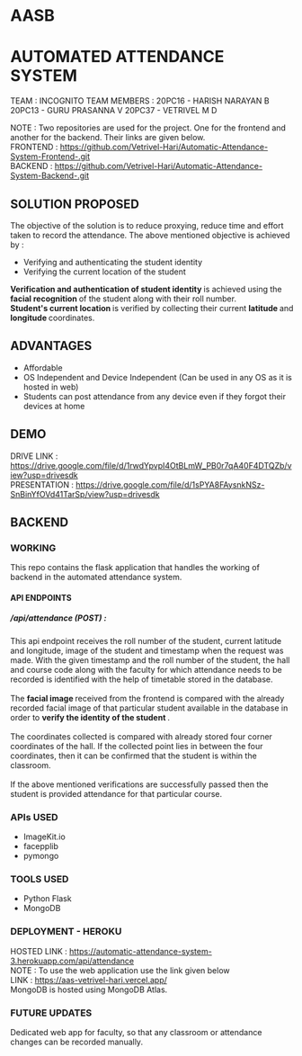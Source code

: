 # AASB
# AUTOMATED ATTENDANCE SYSTEM

TEAM : INCOGNITO
TEAM MEMBERS : 
20PC16 - HARISH NARAYAN B
20PC13 - GURU PRASANNA V
20PC37 - VETRIVEL M D

NOTE : Two repositories are used for the project. One for the frontend and another for the backend. Their links are given below.<br>
FRONTEND : https://github.com/Vetrivel-Hari/Automatic-Attendance-System-Frontend-.git <br>
BACKEND : https://github.com/Vetrivel-Hari/Automatic-Attendance-System-Backend-.git <br>

## SOLUTION PROPOSED
The objective of the solution is to reduce proxying, reduce time and effort taken to record the attendance.
The above mentioned objective is achieved by :
<ul>
  <li>Verifying and authenticating the student identity</li>
  <li>Verifying the current location of the student</li>
</ul>
<b> Verification and authentication of student identity </b> is achieved using the <b> facial recognition </b> of the student along with
their roll number. <br>
<b> Student's current location </b> is verified by collecting their current <b> latitude </b> and <b> longitude </b> coordinates. <br>

## ADVANTAGES
<ul>
  <li>Affordable</li>
  <li>OS Independent and Device Independent (Can be used in any OS as it is hosted in web)</li>
  <li>Students can post attendance from any device even if they forgot their devices at home</li>
</ul>

## DEMO
DRIVE LINK : https://drive.google.com/file/d/1rwdYpvpI4OtBLmW_PB0r7qA40F4DTQZb/view?usp=drivesdk <br>
PRESENTATION : https://drive.google.com/file/d/1sPYA8FAysnkNSz-SnBinYfOVd41TarSp/view?usp=drivesdk

## BACKEND

### WORKING
This repo contains the flask application that handles the working of backend in the automated attendance system. <br>

#### API ENDPOINTS
##### /api/attendance (POST) : 
This api endpoint receives the roll number of the student, current latitude and longitude, image of the student and timestamp when the
request was made. With the given timestamp and the roll number of the student, the hall and course code along with the faculty for which attendance needs to be recorded is identified with the help of timetable stored in the database. <br><br>
The <b> facial image </b> received from the frontend is compared with the already recorded facial image of that particular student available in the database in order to <b> verify the identity of the student </b>. <br><br>
The coordinates collected is compared with already stored four corner coordinates of the hall. If the collected point lies in between the
four coordinates, then it can be confirmed that the student is within the classroom. <br><br>
If the above mentioned verifications are successfully passed then the student is provided attendance for that particular course. <br>

### APIs USED
<ul>
  <li>ImageKit.io</li>
  <li>facepplib</li>
  <li>pymongo</li>
</ul>

### TOOLS USED
<ul>
  <li>Python Flask</li>
  <li>MongoDB</li>
</ul>

### DEPLOYMENT - HEROKU
HOSTED LINK : https://automatic-attendance-system-3.herokuapp.com/api/attendance <br>
NOTE : To use the web application use the link given below <br>
LINK : https://aas-vetrivel-hari.vercel.app/ <br>
MongoDB is hosted using MongoDB Atlas. <br>



### FUTURE UPDATES
Dedicated web app for faculty, so that any classroom or attendance changes can be recorded manually.
